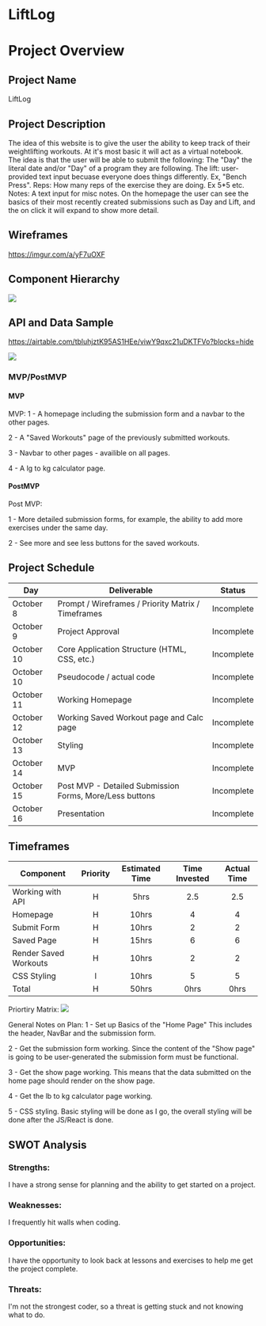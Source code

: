 # LiftLog

# Project Overview

## Project Name

LiftLog

## Project Description

The idea of this website is to give the user the ability to keep track of their weightlifting workouts. At it's most basic it will act as a virtual notebook. The idea is that the user will be able to submit the following:
The "Day" the literal date and/or "Day" of a program they are following.
The lift: user-provided text input becuase everyone does things differently. Ex, "Bench Press".
Reps: How many reps of the exercise they are doing. Ex 5\*5 etc.
Notes: A text input for misc notes.
On the homepage the user can see the basics of their most recently created submissions such as Day and Lift, and the on click it will expand to show more detail.

## Wireframes

https://imgur.com/a/yF7uOXF

## Component Hierarchy

![](https://i.imgur.com/WHMkfnF.png)

## API and Data Sample

https://airtable.com/tbluhjztK95AS1HEe/viwY9qxc21uDKTFVo?blocks=hide

![](https://i.imgur.com/bDI4VZs.png)

### MVP/PostMVP

#### MVP

MVP:
1 - A homepage including the submission form and a navbar to the other pages.

2 - A "Saved Workouts" page of the previously submitted workouts.

3 - Navbar to other pages - availible on all pages.

4 - A lg to kg calculator page.

#### PostMVP

Post MVP:

1 - More detailed submission forms, for example, the ability to add more exercises under the same day.

2 - See more and see less buttons for the saved workouts.

## Project Schedule

| Day        | Deliverable                                             | Status     |
| ---------- | ------------------------------------------------------- | ---------- |
| October 8  | Prompt / Wireframes / Priority Matrix / Timeframes      | Incomplete |
| October 9  | Project Approval                                        | Incomplete |
| October 10 | Core Application Structure (HTML, CSS, etc.)            | Incomplete |
| October 10 | Pseudocode / actual code                                | Incomplete |
| October 11 | Working Homepage                                        | Incomplete |
| October 12 | Working Saved Workout page and Calc page                | Incomplete |
| October 13 | Styling                                                 | Incomplete |
| October 14 | MVP                                                     | Incomplete |
| October 15 | Post MVP - Detailed Submission Forms, More/Less buttons | Incomplete |
| October 16 | Presentation                                            | Incomplete |

## Timeframes

| Component             | Priority | Estimated Time | Time Invested | Actual Time |
| --------------------- | :------: | :------------: | :-----------: | :---------: |
| Working with API      |    H     |      5hrs      |      2.5      |     2.5     |
| Homepage              |    H     |     10hrs      |       4       |      4      |
| Submit Form           |    H     |     10hrs      |       2       |      2      |
| Saved Page            |    H     |     15hrs      |       6       |      6      |
| Render Saved Workouts |    H     |     10hrs      |       2       |      2      |
| CSS Styling           |    l     |     10hrs      |       5       |      5      |
| Total                 |    H     |     50hrs      |     0hrs      |    0hrs     |

Priortiry Matrix:
![](https://i.imgur.com/COaiIzy.png)

General Notes on Plan:
1 - Set up Basics of the "Home Page" This includes the header, NavBar and the submission form.

2 - Get the submission form working. Since the content of the "Show page" is going to be user-generated the submission form must be functional.

3 - Get the show page working. This means that the data submitted on the home page should render on the show page.

4 - Get the lb to kg calculator page working.

5 - CSS styling. Basic styling will be done as I go, the overall styling will be done after the JS/React is done.

## SWOT Analysis

### Strengths:

I have a strong sense for planning and the ability to get started on a project.

### Weaknesses:

I frequently hit walls when coding.

### Opportunities:

I have the opportunity to look back at lessons and exercises to help me get the project complete.

### Threats:

I'm not the strongest coder, so a threat is getting stuck and not knowing what to do.
